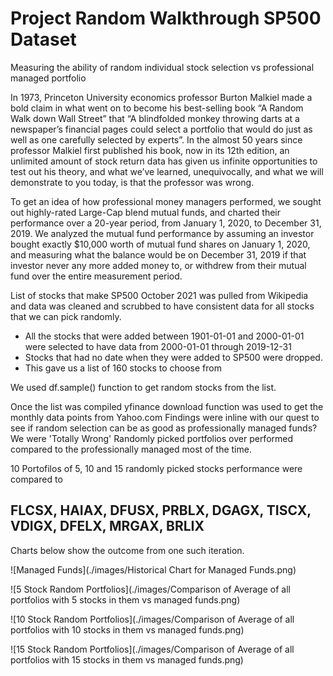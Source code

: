# Project Random Walkthrough SP500 Dataset
Measuring the ability of random individual stock selection vs professional managed portfolio

In 1973, Princeton University economics professor Burton Malkiel made a bold claim in what went on to become his best-selling book “A Random Walk down Wall Street” that “A blindfolded monkey throwing darts at a newspaper’s financial pages could select a portfolio that would do just as well as one carefully selected by experts”. In the almost 50 years since professor Malkiel first published his book, now in its 12th edition, an unlimited amount of stock return data has given us infinite opportunities to test out his theory, and what we’ve learned, unequivocally, and what we will demonstrate to you today, is that the professor was wrong.

To get an idea of how professional money managers performed, we sought out highly-rated Large-Cap blend mutual funds, and charted their performance over a 20-year period, from January 1, 2020, to December 31, 2019. We analyzed the mutual fund performance by assuming an investor bought exactly $10,000 worth of mutual fund shares on January 1, 2020, and measuring what the balance would be on December 31, 2019 if that investor never any more added money to, or withdrew from their mutual fund over the entire measurement period.

List of stocks that make SP500 October 2021 was pulled from Wikipedia and data was cleaned and scrubbed to have consistent data for all stocks that we can pick randomly.
  - All the stocks that were added between 1901-01-01 and 2000-01-01 were selected to have data from 2000-01-01 through 2019-12-31
  -	Stocks that had no date when they were added to SP500 were dropped.
  -	This gave us a list of 160 stocks to choose from
  
We used df.sample() function to get random stocks from the list.

Once the list was compiled yfinance download function was used to get the monthly data points from Yahoo.com Findings were inline with our quest to see if random selection can be as good as professionally managed funds? We were 'Totally Wrong' Randomly picked portfolios over performed compared to the professionally managed most of the time.

10 Portofilos of 5, 10 and 15 randomly picked stocks performance were compared to 

## FLCSX,  HAIAX,  DFUSX,  PRBLX,  DGAGX,  TISCX,  VDIGX,  DFELX,  MRGAX,  BRLIX

Charts below show the outcome from one such iteration.

![Managed Funds](./images/Historical Chart for Managed Funds.png)  

![5 Stock Random Portfolios](./images/Comparison of Average of all portfolios with 5 stocks in them vs managed funds.png)

![10 Stock Random Portfolios](./images/Comparison of Average of all portfolios with 10 stocks in them vs managed funds.png)

![15 Stock Random Portfolios](./images/Comparison of Average of all portfolios with 15 stocks in them vs managed funds.png)
